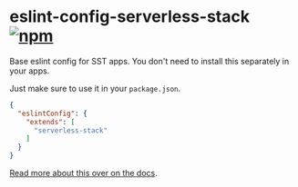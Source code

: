 # eslint-config-serverless-stack [![npm](https://img.shields.io/npm/v/eslint-config-serverless-stack.svg?style=flat-square)](https://www.npmjs.com/package/eslint-config-serverless-stack)

Base eslint config for SST apps. You don't need to install this separately in your apps.

Just make sure to use it in your `package.json`.

``` json
{
  "eslintConfig": {
    "extends": [
      "serverless-stack"
    ]
  }
}
```

[Read more about this over on the docs](https://docs.serverless-stack.com/working-locally#linting--type-checking).
